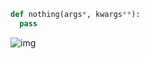 ```py
def nothing(args*, kwargs**):
  pass
```

![img](https://sun9-64.userapi.com/impg/IT5CXbYJu2NlAGznhowHqTuBTFmGdmo8QUqBwg/PsG_CH6g1A8.jpg?size=2560x1920&quality=95&sign=83fb3a236c6693fd70f3a095cd416c40&type=album)
